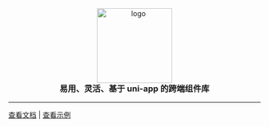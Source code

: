 
<div align="center">
  <img alt="logo" src="https://mike-1255355338.cos.ap-guangzhou.myqcloud.com/press%2Fimg%2Fpress-ui-avatar-transparent.png" width="150" style="margin-bottom: -25px;">
</div>
<h3 align="center">易用、灵活、基于 uni-app 的跨端组件库</h3>

---

[查看文档](https://h5.igame.qq.com/pmd-mobile.support.press-ui.press-ui/) | [查看示例](https://h5.igame.qq.com/pmd-mobile.support.press-ui.press-ui-demo/)

